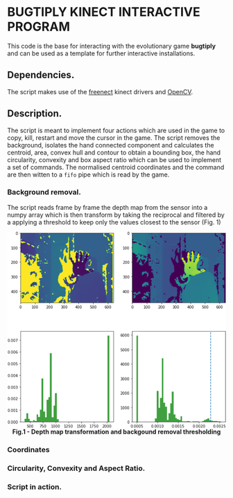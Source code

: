 # BUGTIPLY KINECT INTERACTIVE PROGRAM

This code is the base for interacting with the evolutionary game **bugtiply** and can be used as a template for further interactive installations.

## Dependencies.

The script makes use of the [freenect](https://github.com/OpenKinect/libfreenect) kinect drivers and [OpenCV](https://opencv.org/).

## Description.

The script is meant to implement four actions which are used in the game to copy, kill, restart and move the cursor in the game. The script removes the background, isolates the hand connected component and calculates the centroid, area, convex hull and contour to obtain a bounding box, the hand circularity, convexity and box aspect ratio  which can be used to implement a set of commands. The normalised  centroid coordinates and the command are then witten to a `fifo` pipe which is read by the game.

### Background removal.

The script reads frame by frame the depth map from the sensor into a numpy array which is then transform by taking the reciprocal and filtered by a applying a threshold to keep only the values closest to the sensor (Fig. 1)

<img src="bkg.png" alt="BGREMOVAL.png" style="float: left; margin-right: 10px;" />

<figcaption align = "center"><b>Fig.1 - Depth map transformation and backgound  removal thresholding</b></figcaption>




### Coordinates

### Circularity, Convexity and Aspect Ratio.

### Script in action.
